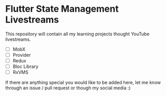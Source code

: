 # Flutter State Management Livestreams

This repository will contain all my learning projects thought YouTube livestreams.

- [ ] MobX
- [ ] Provider
- [ ] Redux
- [ ] Bloc Library
- [ ] RxVMS

If there are anything special you would like to be added here, let me know through an issue / pull request or though my social media :)
